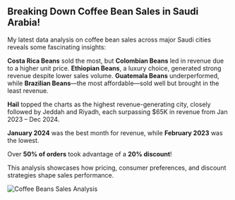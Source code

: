 ## Breaking Down Coffee Bean Sales in Saudi Arabia!

My latest data analysis on coffee bean sales across major Saudi cities reveals some fascinating insights:

**Costa Rica Beans** sold the most, but **Colombian Beans** led in revenue due to a higher unit price.
**Ethiopian Beans**, a luxury choice, generated strong revenue despite lower sales volume.
**Guatemala Beans** underperformed, while **Brazilian Beans**—the most affordable—sold well but brought in the least revenue.

**Hail** topped the charts as the highest revenue-generating city, closely followed by Jeddah and Riyadh, each surpassing $65K in revenue from Jan 2023 – Dec 2024.

**January 2024** was the best month for revenue, while **February 2023** was the lowest.

Over **50% of orders** took advantage of a **20% discount**!

This analysis showcases how pricing, consumer preferences, and discount strategies shape sales performance. 


![Coffee Beans Sales Analysis](https://github.com/user-attachments/assets/87f2400a-de22-4eb0-858f-a76ef07b511d)
